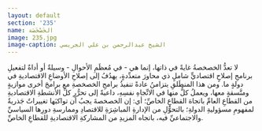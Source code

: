 ```yaml
---
layout: default
section: '235'
name: الخَصْخَصَة
image: 235.jpg
image-caption: الشيخ عبدالرحمن بن علي الجريسي
---
```


لا تعدُّ الخصخصةُ غايةً في ذاتها، إنما هي - في مُعظَمِ الأحوالِ - وسيلةٌ أو أداةٌ لتفعيلِ برنامجِ إصلاحٍ اقتصاديٍّ شاملٍ ذي محاورَ متعدِّدةٍ، يهدُفُ إلى إصلاحِ الأوضاعِ الاقتصاديةِ في دولةٍ ما. ومن هذا المنطَلقِ يتزامنُ عادةً تنفيذُ برامجِ الخصخصةِ مع برامجَ أخرى موازيةٍ ومتَّسقةٍ معها، ويعملُ كلٌّ منها في الاتِّجاهِ نفسِهِ، داعيةً إلى تحرُّرِ كلِّ الأنشطةِ الاقتصاديةِ من القطاعِ العامِّ باتجاهَ القطاعِ الخاصِّ؛ أي: إن الخصخصةَ يجبُ أن تواكبَها تغييراتٌ جَذريةٌ لمفهومِ مسؤوليةِ الدولةِ؛ بالتحوُّلِ من الإدارةِ المباشِرَةِ للاقتصادِ وممارسةِ دورِها السياسيِّ والاجتماعيِّ فيه، باتجاه المزيدِ من المشاركةِ الاقتصاديةِ للقطاعِ الخاصِّ.
